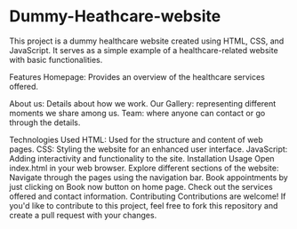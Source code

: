 # Dummy-Heathcare-website
This project is a dummy healthcare website created using HTML, CSS, and JavaScript. It serves as a simple example of a healthcare-related website with basic functionalities.

Features
Homepage: Provides an overview of the healthcare services offered.

About us: Details about how we work.
Our Gallery: representing different moments we share among us.
Team: where anyone can contact or go through the details.

Technologies Used
HTML: Used for the structure and content of web pages.
CSS: Styling the website for an enhanced user interface.
JavaScript: Adding interactivity and functionality to the site.
Installation
Usage
Open index.html in your web browser.
Explore different sections of the website:
Navigate through the pages using the navigation bar.
Book appointments by just clicking on Book now button on home page.
Check out the services offered and contact information.
Contributing
Contributions are welcome! If you'd like to contribute to this project, feel free to fork this repository and create a pull request with your changes.
